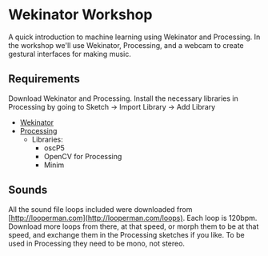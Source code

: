 # Wekinator Workshop

A quick introduction to machine learning using Wekinator and Processing. In the workshop we'll use Wekinator, Processing, and a webcam to create gestural interfaces for making music.

## Requirements
Download Wekinator and Processing. Install the necessary libraries in Processing by going to Sketch -> Import Library -> Add Library
* [Wekinator](http://www.wekinator.org/)
* [Processing](https://processing.org/)
  * Libraries:
    * oscP5
    * OpenCV for Processing
    * Minim

## Sounds
All the sound file loops included were downloaded from [http://looperman.com](http://looperman.com/loops). Each loop is 120bpm. Download more loops from there, at that speed, or morph them to be at that speed, and exchange them in the Processing sketches if you like. To be used in Processing they need to be mono, not stereo.
